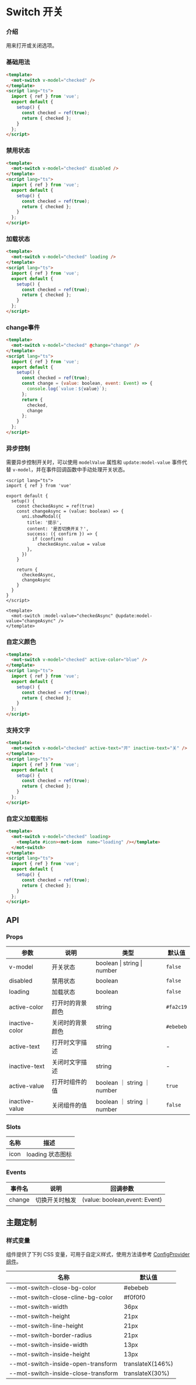 # Switch 开关

### 介绍

用来打开或关闭选项。

### 基础用法

``` html
<template>
  <mot-switch v-model="checked" />
</template>
<script lang="ts">
  import { ref } from 'vue';
  export default {
    setup() {
      const checked = ref(true);
      return { checked };
    }
  };
</script>
```

### 禁用状态

``` html
<template>
  <mot-switch v-model="checked" disabled />
</template>
<script lang="ts">
  import { ref } from 'vue';
  export default {
    setup() {
      const checked = ref(true);
      return { checked };
    }
  };
</script>
```

### 加载状态

``` html
<template>
  <mot-switch v-model="checked" loading />
</template>
<script lang="ts">
  import { ref } from 'vue';
  export default {
    setup() {
      const checked = ref(true);
      return { checked };
    }
  };
</script>
```

### change事件

``` html
<template>
  <mot-switch v-model="checked" @change="change" />
</template>
<script lang="ts">
  import { ref } from 'vue';
  export default {
    setup() {
      const checked = ref(true);
      const change = (value: boolean, event: Event) => {
        console.log(`value：${value}`);
      };
      return {
        checked,
        change
      };
    }
  };
</script>
```

### 异步控制

需要异步控制开关时，可以使用 `modelValue` 属性和 `update:model-value` 事件代替 `v-model`，并在事件回调函数中手动处理开关状态。

``` vue
<script lang="ts">
import { ref } from 'vue'

export default {
  setup() {
    const checkedAsync = ref(true)
    const changeAsync = (value: boolean) => {
      uni.showModal({
        title: '提示',
        content: '是否切换开关？',
        success: ({ confirm }) => {
          if (confirm)
            checkedAsync.value = value
        },
      })
    }

    return {
      checkedAsync,
      changeAsync
    }
  }
}
</script>

<template>
  <mot-switch :model-value="checkedAsync" @update:model-value="changeAsync" />
</template>
```

### 自定义颜色

``` html
<template>
  <mot-switch v-model="checked" active-color="blue" />
</template>
<script lang="ts">
  import { ref } from 'vue';
  export default {
    setup() {
      const checked = ref(true);
      return { checked };
    }
  };
</script>
```

### 支持文字

``` html
<template>
  <mot-switch v-model="checked" active-text="开" inactive-text="关" />
</template>
<script lang="ts">
  import { ref } from 'vue';
  export default {
    setup() {
      const checked = ref(true);
      return { checked };
    }
  };
</script>
```

### 自定义加载图标

``` html
<template>
  <mot-switch v-model="checked" loading>
    <template #icon><mot-icon  name="loading" /></template>
  </mot-switch>
</template>
<script lang="ts">
  import { ref } from 'vue';
  export default {
    setup() {
      const checked = ref(true);
      return { checked };
    }
  };
</script>
```

## API

### Props

| 参数           | 说明             | 类型                        | 默认值    |
| -------------- | ---------------- | --------------------------- | --------- |
| v-model        | 开关状态         | boolean \| string \| number | `false`   |
| disabled        | 禁用状态         | boolean                     | `false`   |
| loading        | 加载状态         | boolean                     | `false`   |
| active-color   | 打开时的背景颜色 | string                      | `#fa2c19` |
| inactive-color | 关闭时的背景颜色 | string                      | `#ebebeb` |
| active-text    | 打开时文字描述   | string                      | -         |
| inactive-text  | 关闭时文字描述   | string                      | -         |
| active-value   | 打开时组件的值   | boolean ｜ string ｜number  | `true`    |
| inactive-value | 关闭组件的值     | boolean ｜ string ｜number  | `false`   |

### Slots

| 名称 | 描述             |
| ---- | ---------------- |
| icon | loading 状态图标 |

### Events

| 事件名 | 说明           | 回调参数                      |
| ------ | -------------- | ----------------------------- |
| change | 切换开关时触发 | (value: boolean,event: Event) |

## 主题定制

### 样式变量

组件提供了下列 CSS 变量，可用于自定义样式，使用方法请参考 [ConfigProvider 组件](/components/basic/configprovider)。

| 名称                                | 默认值           |
| ----------------------------------- | ---------------- |
| --mot-switch-close-bg-color         | #ebebeb          |
| --mot-switch-close-cline-bg-color   | #f0f0f0          |
| --mot-switch-width                  | 36px             |
| --mot-switch-height                 | 21px             |
| --mot-switch-line-height            | 21px             |
| --mot-switch-border-radius          | 21px             |
| --mot-switch-inside-width           | 13px             |
| --mot-switch-inside-height          | 13px             |
| --mot-switch-inside-open-transform  | translateX(146%) |
| --mot-switch-inside-close-transform | translateX(30%)  |
